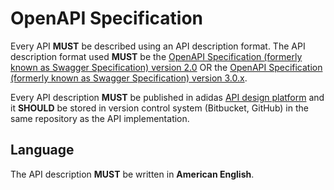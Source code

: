 # OpenAPI Specification

Every API **MUST** be described using an API description format. The API description format used **MUST** be the [OpenAPI Specification \(formerly known as Swagger Specification\) version 2.0](https://github.com/OAI/OpenAPI-Specification/blob/master/versions/2.0.md) OR the [OpenAPI Specification \(formerly known as Swagger Specification\) version 3.0.x](https://github.com/OAI/OpenAPI-Specification/blob/master/versions/3.0.3.md).

Every API description **MUST** be published in adidas [API design platform](design-platform.md) and it **SHOULD** be stored in version control system \(Bitbucket, GitHub\) in the same repository as the API implementation.

## Language

The API description **MUST** be written in **American English**.

